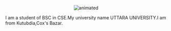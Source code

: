 <p align="center">
  <img src="![Uploading sdddddd.gif…]()
" alt="animated" />
</p
Abu hena md. Mosaddir Kamal
<br>
I am a student of BSC in CSE.My university name UTTARA UNIVERSITY.I am from Kutubdia,Cox's Bazar.
<br>




